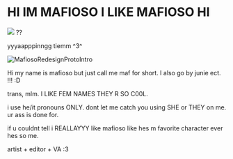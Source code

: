 # HI IM MAFIOSO I LIKE MAFIOSO HI

![](https://komarev.com/ghpvc/?username=your-github-username&abbreviated=true) ??


yyyaapppinngg tiemm ^3^

![MafiosoRedesignProtoIntro](https://github.com/user-attachments/assets/11b83c08-47df-45af-aecf-144f341f26bf)


Hi my name is mafioso but just call me maf for short. I also go by junie ect.  !!! :D

trans, mlm. I LIKE FEM NAMES THEY R SO C00L.

i use he/it pronouns ONLY. dont let me catch you using SHE or THEY on me. ur ass is done for.

if u couldnt tell i REALLAYYY like mafioso like hes m favorite character ever hes so me.

artist + editor + VA :3
